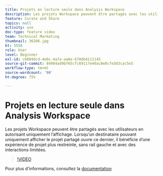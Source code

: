 ```yaml
---
title: Projets en lecture seule dans Analysis Workspace
description: Les projets Workspace peuvent être partagés avec les utilisateurs en autorisant uniquement l’affichage. Lorsqu’un destinataire pouvant uniquement afficher le projet partagé ouvre ce dernier, il bénéficie d’une expérience de projet plus restreinte, sans rail gauche et avec des interactions limitées.
feature: Curate and Share
topics: null
activity: use
doc-type: feature video
team: Technical Marketing
thumbnail: 36206.jpg
kt: 5556
role: User
level: Beginner
exl-id: c6884dcd-4e0c-4a7a-aa6e-670db4111145
source-git-commit: 84984ad9bf65cfc69117e40ac0e0cfe503cac5e5
workflow-type: tm+mt
source-wordcount: '90'
ht-degree: 75%

---
```


# Projets en lecture seule dans Analysis Workspace

Les projets Workspace peuvent être partagés avec les utilisateurs en autorisant uniquement l’affichage. Lorsqu’un destinataire pouvant uniquement afficher le projet partagé ouvre ce dernier, il bénéficie d’une expérience de projet plus restreinte, sans rail gauche et avec des interactions limitées.

>[!VIDEO](https://video.tv.adobe.com/v/36206/?quality=12&learn=on)

Pour plus d’informations, consultez la [documentation](https://experienceleague.adobe.com/docs/analytics/analyze/analysis-workspace/curate-share/view-only-projects.html?lang=fr)
